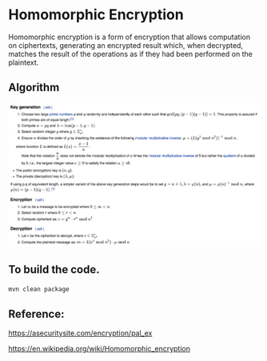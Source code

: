 # Homomorphic Encryption

Homomorphic encryption is a form of encryption that allows computation on ciphertexts, generating an encrypted result which, when decrypted, matches the result of the operations as if they had been performed on the plaintext.

## Algorithm
![](Algorithm.png)

## To build the code. 
```mvn clean package```

## Reference:
https://asecuritysite.com/encryption/pal_ex

https://en.wikipedia.org/wiki/Homomorphic_encryption
